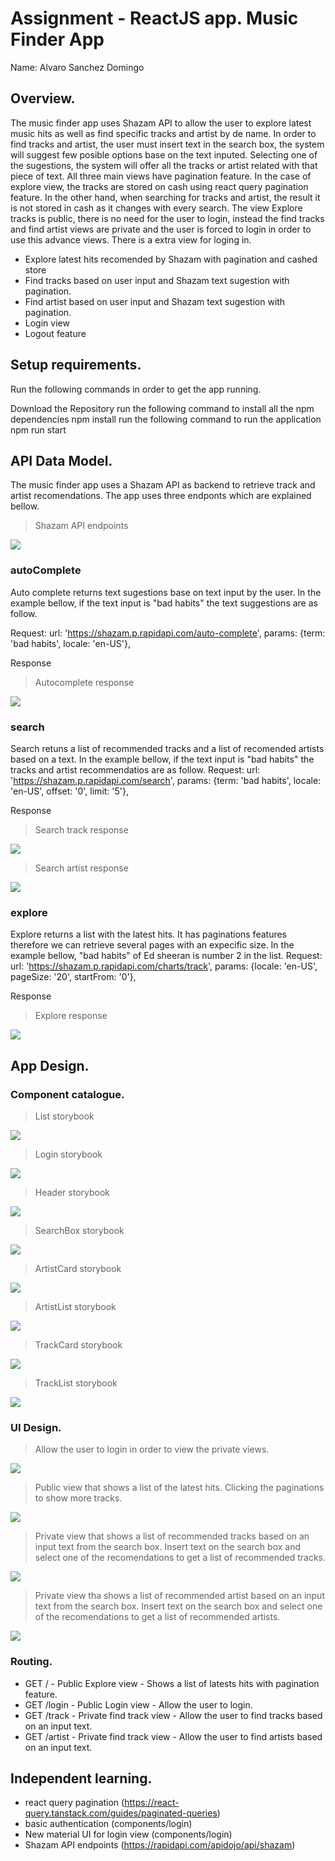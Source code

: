 # Assignment - ReactJS app. Music Finder App

Name: Alvaro Sanchez Domingo

## Overview.

The music finder app uses Shazam API to allow the user to explore latest music hits as well as find specific tracks and artist by de name. In order to find tracks and artist, the user must insert text in the search box, the system will suggest few posible options base on the text inputed. Selecting one of the sugestions, the system will offer all the tracks or artist related with that piece of text. All three main views have pagination feature. In the case of explore view, the tracks are stored on cash using react query pagination feature. In the other hand, when searching for tracks and artist, the result it is not stored in cash as it changes with every search. The view Explore tracks is public, there is no need for the user to login, instead the find tracks and find artist views are private and the user is forced to login in order to use this advance views. There is a extra view for loging in.


 
 + Explore latest hits recomended by Shazam with pagination and cashed store
 + Find tracks based on user input and Shazam text sugestion with pagination.
 + Find artist based on user input and Shazam text sugestion with pagination.
 + Login view
 + Logout feature

## Setup requirements.

Run the following commands in order to get the app running.

Download the Repository
run the following command to install all the npm dependencies
npm install
run the following command to run the application
npm run start

## API Data Model.

The music finder app uses a Shazam API as backend to retrieve track and artist recomendations. The app uses three endponts which are explained bellow.
>Shazam API endpoints
<img src="https://github.com/AlvaroSanchezDomingo/MusicFinderApp/blob/master/images/api-endpoints.PNG">


### autoComplete
Auto complete returns text sugestions base on text input by the user. In the example bellow, if the text input is "bad habits" the text suggestions are as follow.

Request:
url: 'https://shazam.p.rapidapi.com/auto-complete',
params: {term: 'bad habits', locale: 'en-US'},

Response
>Autocomplete response
<img src="https://github.com/AlvaroSanchezDomingo/MusicFinderApp/blob/master/images/autocomplete-response.PNG">


### search
Search retuns a list of recommended tracks and a list of recomended artists based on a text. In the example bellow, if the text input is "bad habits" the tracks and artist recommendatios are as follow.
Request:
url: 'https://shazam.p.rapidapi.com/search',
params: {term: 'bad habits', locale: 'en-US', offset: '0', limit: '5'},

Response
>Search track response
<img src="https://github.com/AlvaroSanchezDomingo/MusicFinderApp/blob/master/images/searchtracks-response.PNG">

>Search artist response
<img src="https://github.com/AlvaroSanchezDomingo/MusicFinderApp/blob/master/images/searchartist-response.PNG">

### explore
Explore returns a list with the latest hits. It has paginations features therefore we can retrieve several pages with an expecific size. In the example bellow, "bad habits" of Ed sheeran is number 2 in the list.
Request:
url: 'https://shazam.p.rapidapi.com/charts/track',
params: {locale: 'en-US', pageSize: '20', startFrom: '0'},

Response
>Explore response
<img src="https://github.com/AlvaroSanchezDomingo/MusicFinderApp/blob/master/images/explore-response.PNG">

## App Design.

### Component catalogue.

>List storybook
<img src="https://github.com/AlvaroSanchezDomingo/MusicFinderApp/blob/master/images/storybook-list.PNG">

>Login storybook
<img src="https://github.com/AlvaroSanchezDomingo/MusicFinderApp/blob/master/images/storybook-login.PNG">

>Header storybook
<img src="https://github.com/AlvaroSanchezDomingo/MusicFinderApp/blob/master/images/storybook-header.PNG">

>SearchBox storybook
<img src="https://github.com/AlvaroSanchezDomingo/MusicFinderApp/blob/master/images/storybook-searchbox.PNG">

>ArtistCard storybook
<img src="https://github.com/AlvaroSanchezDomingo/MusicFinderApp/blob/master/images/storybook-artistcard.PNG">

>ArtistList storybook
<img src="https://github.com/AlvaroSanchezDomingo/MusicFinderApp/blob/master/images/storybook-artistlist.PNG">

>TrackCard storybook
<img src="https://github.com/AlvaroSanchezDomingo/MusicFinderApp/blob/master/images/storybook-trackcard.PNG">

>TrackList storybook
<img src="https://github.com/AlvaroSanchezDomingo/MusicFinderApp/blob/master/images/storybook-tracklist.PNG">


### UI Design.

>Allow the user to login in order to view the private views.
<img src="https://github.com/AlvaroSanchezDomingo/MusicFinderApp/blob/master/images/view-login.PNG">

>Public view that shows a list of the latest hits. Clicking the paginations to show more tracks.
<img src="https://github.com/AlvaroSanchezDomingo/MusicFinderApp/blob/master/images/view-explore.PNG">

>Private view that shows a list of recommended tracks based on an input text from the search box. Insert text on the search box and select one of the recomendations to get a list of recommended tracks.
<img src="https://github.com/AlvaroSanchezDomingo/MusicFinderApp/blob/master/images/view-findtracks.PNG">

>Private view tha shows a list of recommended artist based on an input text from the search box. Insert text on the search box and select one of the recomendations to get a list of recommended artists.
<img src="https://github.com/AlvaroSanchezDomingo/MusicFinderApp/blob/master/images/view-findartists.PNG">


### Routing.

+ GET / - Public Explore view - Shows a list of latests hits with pagination feature.
+ GET /login - Public Login view - Allow the user to login.
+ GET /track - Private find track view -  Allow the user to find tracks based on an input text.
+ GET /artist - Private find track view -  Allow the user to find artists based on an input text.


## Independent learning.

+ react query pagination (https://react-query.tanstack.com/guides/paginated-queries)
+ basic authentication (components/login)
+ New material UI for login view (components/login)
+ Shazam API endpoints (https://rapidapi.com/apidojo/api/shazam)
